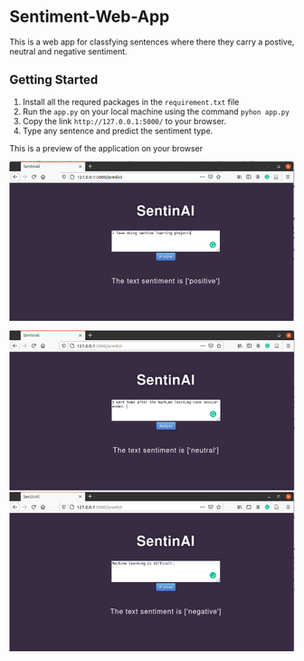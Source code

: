 # Sentiment-Web-App
This is a web app for classfying sentences where there they carry a postive, neutral and negative sentiment.

## Getting Started
1. Install all the requred packages in the `requirement.txt` file
2. Run the `app.py` on your local machine  using the command `pyhon app.py`
3. Copy the link `http://127.0.0.1:5000/` to your browser. 
4. Type any sentence and predict the sentiment type.

This is a preview of the application on your browser

![alt text](https://github.com/jpandeinge/Sentiment-Web-App/blob/main/positive.png)

![alt text](https://github.com/jpandeinge/Sentiment-Web-App/blob/main/neu.png)
![alt text](https://github.com/jpandeinge/Sentiment-Web-App/blob/main/neg.png)

